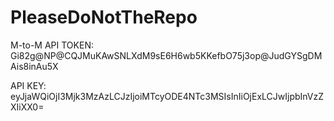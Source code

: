 # PleaseDoNotTheRepo

M-to-M API TOKEN: Gi82g@NP@CQJMuKAwSNLXdM9sE6H6wb5KKefbO75j3op@JudGYSgDMAis8inAu5X

API KEY: eyJjaWQiOjI3Mjk3MzAzLCJzIjoiMTcyODE4NTc3MSIsInIiOjExLCJwIjpbInVzZXIiXX0=